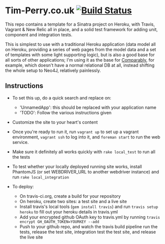 Tim-Perry.co.uk [![Build Status](https://api.travis-ci.org/pimterry/tim-perry.co.uk.png)](https://travis-ci.org/pimterry/tim-perry.co.uk)
==========

This repo contains a template for a Sinatra project on Heroku, with Travis, Vagrant & New Relic all in place, and a solid
test framework for adding unit, component and integration tests.

This is simplest to use with a traditional Heroku application (data model all on Heroku, providing a series of web pages
from the model data and a set of templates with some light supporting logic), but is also a good base for all sorts of
other applications; I'm using it as the base for [Comparably](https://github.com/pimterry/comparably), for example, which
doesn't have a normal relational DB at all, instead shifting the whole setup to Neo4J, relatively painlessly.

Instructions
------------

* To set this up, do a quick search and replace on:

  * 'UnnamedApp': this should be replaced with your application name
  * 'TODO': Follow the various instructions given

* Customize the site to your heart's content

* Once you're ready to run it, run `vagrant up` to set up a vagrant environment, `vagrant ssh` to log into it,
and `foreman start` to run the web service.

* Make sure it definitely all works quickly with `rake local_test` to run all the tests

* To test whether your locally deployed running site works, install PhantomJS (or set WEBDRIVER_URL to another webdriver
 instance) and run `rake local_integration`

* To deploy:

  * On travis-ci.org, create a build for your repository
  * On heroku, create two sites: a test site and a live site
  * Install travis's local tools (`gem install travis`) and run `travis setup heroku` to fill out your heroku details in travis.yml
  * Add your encrypted github OAuth key to travis.yml by running `travis encrypt GH_OAUTH_TOKEN=YOURKEY --add`
  * Push to your github repo, and watch the travis build pipeline run the tests, release the test site, integration test
 the test site, and release the live site